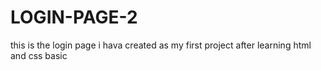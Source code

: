# LOGIN-PAGE-2
 this is the login page i hava  created  as my first project after learning html and css basic
 
 
